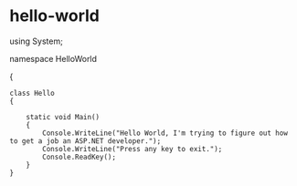# hello-world


using System;

namespace HelloWorld

{
    
    class Hello 
    {
        
        static void Main() 
        {
            Console.WriteLine("Hello World, I'm trying to figure out how to get a job an ASP.NET developer.");            
            Console.WriteLine("Press any key to exit.");
            Console.ReadKey();
        }
    }
